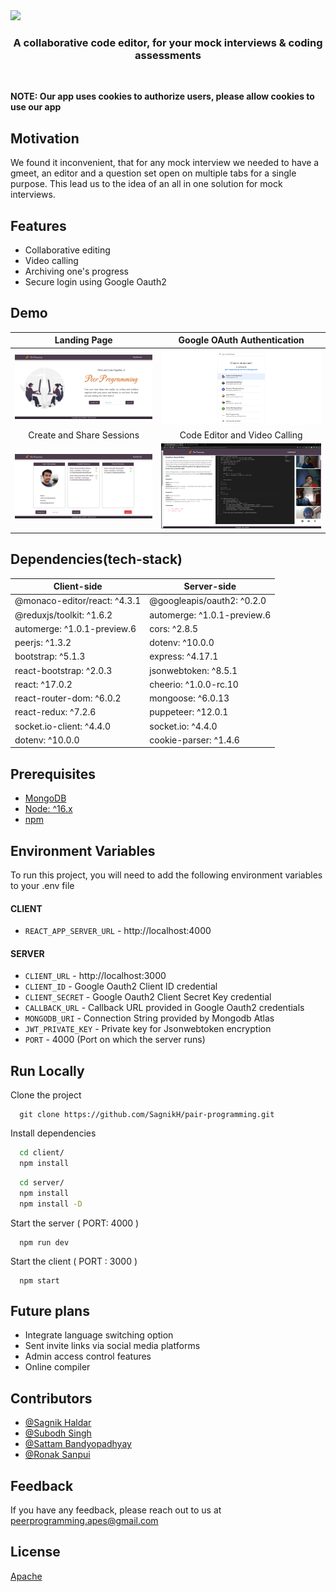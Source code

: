 
<img src="https://github.com/SagnikH/pair-programming/blob/master/logo.png" />

<h3 align= "center"> A collaborative code editor, for your mock interviews & coding assessments </h3>
</br>

**NOTE: Our app uses cookies to authorize users, please allow cookies to use our app**

## Motivation

We found it inconvenient, that for any mock interview we needed to have a gmeet, an editor and a question set open on multiple tabs for a single purpose. This lead us to the idea of an all in one solution for mock interviews.

## Features

- Collaborative editing
- Video calling
- Archiving one's progress
- Secure login using Google Oauth2

## Demo

Landing Page             |  Google OAuth Authentication
:-------------------------:|:-------------------------:
![](https://github.com/SagnikH/Peer-Programming/blob/master/Peer-programming%20Github%20Images/peer-1.png)  |  ![](https://github.com/SagnikH/Peer-Programming/blob/master/Peer-programming%20Github%20Images/peer-2.png)
Create and Share Sessions             |  Code Editor and Video Calling
![](https://github.com/SagnikH/Peer-Programming/blob/master/Peer-programming%20Github%20Images/peer-3.png)  |  ![](https://github.com/SagnikH/Peer-Programming/blob/master/Peer-programming%20Github%20Images/peer-4.jpeg)


## Dependencies(tech-stack)

Client-side | Server-side
--- | ---
@monaco-editor/react: ^4.3.1    | @googleapis/oauth2: ^0.2.0
@reduxjs/toolkit: ^1.6.2        | automerge: ^1.0.1-preview.6
automerge: ^1.0.1-preview.6     | cors: ^2.8.5
peerjs: ^1.3.2                  | dotenv: ^10.0.0
bootstrap: ^5.1.3               | express: ^4.17.1
react-bootstrap: ^2.0.3         | jsonwebtoken: ^8.5.1
react: ^17.0.2                  | cheerio: ^1.0.0-rc.10
react-router-dom: ^6.0.2        | mongoose: ^6.0.13
react-redux: ^7.2.6             | puppeteer: ^12.0.1
socket.io-client: ^4.4.0        | socket.io: ^4.4.0
dotenv: ^10.0.0                 | cookie-parser: ^1.4.6

## Prerequisites
- [MongoDB](https://docs.atlas.mongodb.com)
- [Node: ^16.x](https://nodejs.org/en)
- [npm](https://nodejs.org/en/download/package-manager)

## Environment Variables

To run this project, you will need to add the following environment variables to your .env file

#### CLIENT
- `REACT_APP_SERVER_URL` - http://localhost:4000

#### SERVER
- `CLIENT_URL` - http://localhost:3000
- `CLIENT_ID` - Google Oauth2 Client ID credential
- `CLIENT_SECRET` - Google Oauth2 Client Secret Key credential
- `CALLBACK_URL` - Callback URL provided in Google Oauth2 credentials
- `MONGODB_URI` - Connection String provided by Mongodb Atlas
- `JWT_PRIVATE_KEY` - Private key for Jsonwebtoken encryption
- `PORT` - 4000 (Port on which the server runs) 




## Run Locally

Clone the project

```
  git clone https://github.com/SagnikH/pair-programming.git
```

Install dependencies

```bash
  cd client/
  npm install
```
```bash
  cd server/
  npm install
  npm install -D
```

Start the server ( PORT: 4000 )

```
  npm run dev
```

Start the client ( PORT : 3000 )

```
  npm start
```

## Future plans
- Integrate language switching option
- Sent invite links via social media platforms
- Admin access control features
- Online compiler

## Contributors

- [@Sagnik Haldar](https://github.com/SagnikH)
- [@Subodh Singh](https://github.com/subodh0201)
- [@Sattam Bandyopadhyay](https://github.com/bsattam)
- [@Ronak Sanpui](https://github.com/SanpuiRonak)


## Feedback

If you have any feedback, please reach out to us at peerprogramming.apes@gmail.com


## License

[Apache](https://choosealicense.com/licenses/apache-2.0/)

